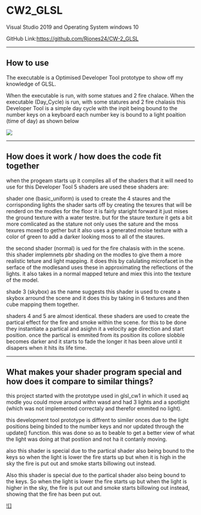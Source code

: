# CW2_GLSL
 
Visual Studio 2019 and Operating System windows 10

GitHub Link:https://github.com/Rjones24/CW-2_GLSL

----------------------------------------------------------
How to use
----------------------------------------------------------

The executable is a Optimised Developer Tool prototype to show off my knowledge of GLSL. 

When the executable is run, with some statues and 2 fire chalace.
When the executable (Day_Cycle) is run, with some statures and 2 fire chalasis
this Developer Tool is a simple day cycle with the inpit being bound to the number keys on a keyboard
each number key is bound to a light poaition (time of day) as shown below

![](media/scene.png)

----------------------------------------------------------
How does it work / how does the code fit together
----------------------------------------------------------

when the progeam starts up it compiles all of the shaders that it will need to use
for this Developer Tool 5 shaders are used these shaders are:

shader one (basic_uniform) is used to create the 4 staures and the corrisponding lights
the shader sarts off by creating the texures that will be renderd on the modles for the
floor it is fairly staright forward it just mises the ground texture with a water testre.
but for the staure texture it gets a bit more comlicated as the stature not only uses the
sature and the moss texures moxed to gether but it also uses a generated moise texture 
with a color of green to add a darker looking moss to all of the staures.

the second shader (normal) is ued for the fire chalasis with in the scene. this shader implemnets pbr shading on the modles to give them a more realistic teture and light mapping.
it does this by calulating microfacet in the serface of the modlesand uses these in approximating the reflections of the lights. it also takes in a normal mapped teture and miex this into the texture of the model.

shade 3 (skybox) as the name suggests this shader is used to create a skybox arround the scene and it does this by taking in 6 textures and then cube mapping them together.

shaders 4 and 5 are almost identical. these shaders are used to create the partical effect for the fire and smoke within the scene. for this to be done they instantiate a partical and asighn it a velocity age direction and start position. once the partical is emmited from its position its collore slobble becomes darker and it starts to fade the longer it has been alove until it disapers when it hits its life time.

--------------------------------------------------------------------------------------------
What makes your shader program special and how does it compare to similar things?
--------------------------------------------------------------------------------------------

this project started with the prototype used in glsl_cw1 in which it used aq modle you could
move around withn wasd and had 3 lights and a spotlight (which was not implemented correctaly and therefor emmited no light).

this development tool prototype is diffrent to similer onces due to the light positions being binded to the number keys and nor updated through the update() function. this was done so as to beable to get a better view of what the light was doing at that postiion and not ha it contanly moving.

also this shader is special due to the partical shader also being bound to the keys so when the light is lower the fire starts up but when it is high in the sky the fire is put out and smoke starts billowing out instead.


Also this shader is special due to the partical shader also being bound to the keys. So when the light is lower the fire starts up but when the light is higher in the sky, the fire is put out and smoke starts billowing out instead, showing that the fire has been put out.

[![]](https://www.youtube.com/watch?v=koVhqPrV75Y)

